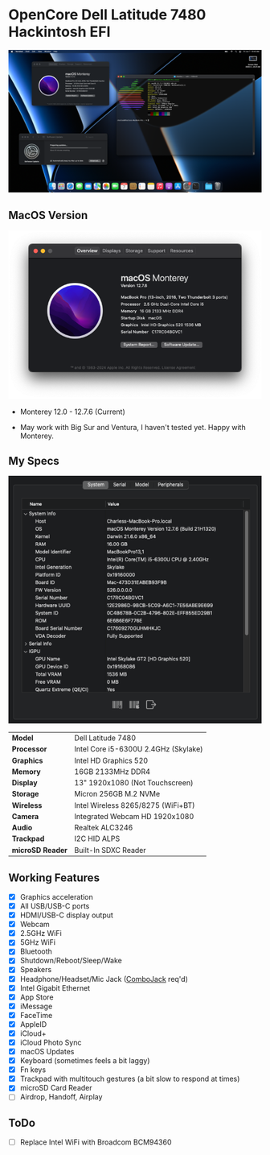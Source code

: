 # OpenCore Dell Latitude 7480 Hackintosh EFI

![Dell 7480 Hackintosh](images/screenshot.png)

## MacOS Version

![About My Mac](images/about.png)

-  Monterey 12.0 - 12.7.6 (Current)

*  May work with Big Sur and Ventura, I haven't tested yet. Happy with Monterey.

## My Specs

![github/cdanesi Hackintosh Specs](images/specs.png)

|                    |                                      |
| ------------------ | ------------------------------------ |
| **Model**          | Dell Latitude 7480                   |
| **Processor**      | Intel Core i5-6300U 2.4GHz (Skylake) |
| **Graphics**       | Intel HD Graphics 520                |
| **Memory**         | 16GB 2133MHz DDR4                    |
| **Display**        | 13" 1920x1080 (Not Touchscreen)      |
| **Storage**        | Micron 256GB M.2 NVMe                |
| **Wireless**       | Intel Wireless 8265/8275 (WiFi+BT)   |
| **Camera**         | Integrated Webcam HD 1920x1080       |
| **Audio**          | Realtek ALC3246                      |
| **Trackpad**       | I2C HID ALPS                         |
| **microSD Reader** | Built-In SDXC Reader                 |

## Working Features

-  [x] Graphics acceleration
-  [x] All USB/USB-C ports
-  [x] HDMI/USB-C display output
-  [x] Webcam
-  [x] 2.5GHz WiFi
-  [x] 5GHz WiFi
-  [x] Bluetooth
-  [x] Shutdown/Reboot/Sleep/Wake
-  [x] Speakers
-  [x] Headphone/Headset/Mic Jack ([ComboJack](https://github.com/hackintosh-stuff/ComboJack) req'd)
-  [x] Intel Gigabit Ethernet
-  [x] App Store
-  [x] iMessage
-  [x] FaceTime
-  [x] AppleID
-  [x] iCloud+
-  [x] iCloud Photo Sync
-  [x] macOS Updates
-  [x] Keyboard (sometimes feels a bit laggy)
-  [x] Fn keys
-  [x] Trackpad with multitouch gestures (a bit slow to respond at times)
-  [x] microSD Card Reader
-  [ ] Airdrop, Handoff, Airplay

## ToDo

-  [ ] Replace Intel WiFi with Broadcom BCM94360
